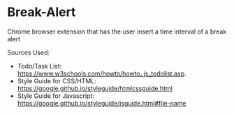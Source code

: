 # Break-Alert
Chrome browser extension that has the user insert a time interval of a break alert

Sources Used:
* Todo/Task List: https://www.w3schools.com/howto/howto_js_todolist.asp.
* Style Guide for CSS/HTML: https://google.github.io/styleguide/htmlcssguide.html
* Style Guide for Javascript: https://google.github.io/styleguide/jsguide.html#file-name